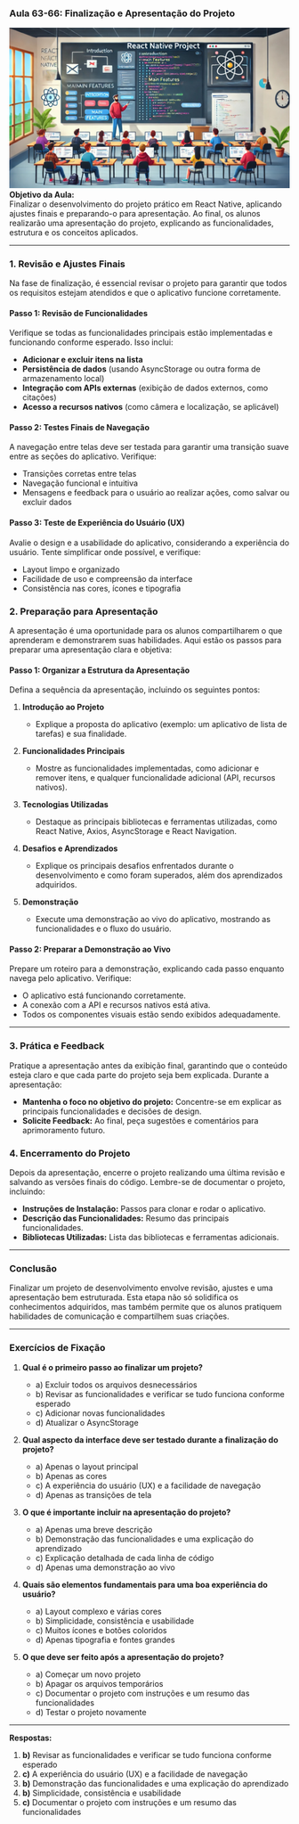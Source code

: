 ### Aula 63-66: Finalização e Apresentação do Projeto
![](./assets/63-66.jpeg)
**Objetivo da Aula:**  
Finalizar o desenvolvimento do projeto prático em React Native, aplicando ajustes finais e preparando-o para apresentação. Ao final, os alunos realizarão uma apresentação do projeto, explicando as funcionalidades, estrutura e os conceitos aplicados.

---

### **1. Revisão e Ajustes Finais**

Na fase de finalização, é essencial revisar o projeto para garantir que todos os requisitos estejam atendidos e que o aplicativo funcione corretamente.

#### **Passo 1: Revisão de Funcionalidades**

Verifique se todas as funcionalidades principais estão implementadas e funcionando conforme esperado. Isso inclui:

- **Adicionar e excluir itens na lista**
- **Persistência de dados** (usando AsyncStorage ou outra forma de armazenamento local)
- **Integração com APIs externas** (exibição de dados externos, como citações)
- **Acesso a recursos nativos** (como câmera e localização, se aplicável)

#### **Passo 2: Testes Finais de Navegação**

A navegação entre telas deve ser testada para garantir uma transição suave entre as seções do aplicativo. Verifique:

- Transições corretas entre telas
- Navegação funcional e intuitiva
- Mensagens e feedback para o usuário ao realizar ações, como salvar ou excluir dados

#### **Passo 3: Teste de Experiência do Usuário (UX)**

Avalie o design e a usabilidade do aplicativo, considerando a experiência do usuário. Tente simplificar onde possível, e verifique:

- Layout limpo e organizado
- Facilidade de uso e compreensão da interface
- Consistência nas cores, ícones e tipografia

### **2. Preparação para Apresentação**

A apresentação é uma oportunidade para os alunos compartilharem o que aprenderam e demonstrarem suas habilidades. Aqui estão os passos para preparar uma apresentação clara e objetiva:

#### **Passo 1: Organizar a Estrutura da Apresentação**

Defina a sequência da apresentação, incluindo os seguintes pontos:

1. **Introdução ao Projeto**  
   - Explique a proposta do aplicativo (exemplo: um aplicativo de lista de tarefas) e sua finalidade.

2. **Funcionalidades Principais**  
   - Mostre as funcionalidades implementadas, como adicionar e remover itens, e qualquer funcionalidade adicional (API, recursos nativos).

3. **Tecnologias Utilizadas**  
   - Destaque as principais bibliotecas e ferramentas utilizadas, como React Native, Axios, AsyncStorage e React Navigation.

4. **Desafios e Aprendizados**  
   - Explique os principais desafios enfrentados durante o desenvolvimento e como foram superados, além dos aprendizados adquiridos.

5. **Demonstração**  
   - Execute uma demonstração ao vivo do aplicativo, mostrando as funcionalidades e o fluxo do usuário.

#### **Passo 2: Preparar a Demonstração ao Vivo**

Prepare um roteiro para a demonstração, explicando cada passo enquanto navega pelo aplicativo. Verifique:

- O aplicativo está funcionando corretamente.
- A conexão com a API e recursos nativos está ativa.
- Todos os componentes visuais estão sendo exibidos adequadamente.

---

### **3. Prática e Feedback**

Pratique a apresentação antes da exibição final, garantindo que o conteúdo esteja claro e que cada parte do projeto seja bem explicada. Durante a apresentação:

- **Mantenha o foco no objetivo do projeto:** Concentre-se em explicar as principais funcionalidades e decisões de design.
- **Solicite Feedback:** Ao final, peça sugestões e comentários para aprimoramento futuro.

### **4. Encerramento do Projeto**

Depois da apresentação, encerre o projeto realizando uma última revisão e salvando as versões finais do código. Lembre-se de documentar o projeto, incluindo:

- **Instruções de Instalação:** Passos para clonar e rodar o aplicativo.
- **Descrição das Funcionalidades:** Resumo das principais funcionalidades.
- **Bibliotecas Utilizadas:** Lista das bibliotecas e ferramentas adicionais.

---

### Conclusão

Finalizar um projeto de desenvolvimento envolve revisão, ajustes e uma apresentação bem estruturada. Esta etapa não só solidifica os conhecimentos adquiridos, mas também permite que os alunos pratiquem habilidades de comunicação e compartilhem suas criações.

---

### **Exercícios de Fixação**

1. **Qual é o primeiro passo ao finalizar um projeto?**
   - a) Excluir todos os arquivos desnecessários
   - b) Revisar as funcionalidades e verificar se tudo funciona conforme esperado
   - c) Adicionar novas funcionalidades
   - d) Atualizar o AsyncStorage

2. **Qual aspecto da interface deve ser testado durante a finalização do projeto?**
   - a) Apenas o layout principal
   - b) Apenas as cores
   - c) A experiência do usuário (UX) e a facilidade de navegação
   - d) Apenas as transições de tela

3. **O que é importante incluir na apresentação do projeto?**
   - a) Apenas uma breve descrição
   - b) Demonstração das funcionalidades e uma explicação do aprendizado
   - c) Explicação detalhada de cada linha de código
   - d) Apenas uma demonstração ao vivo

4. **Quais são elementos fundamentais para uma boa experiência do usuário?**
   - a) Layout complexo e várias cores
   - b) Simplicidade, consistência e usabilidade
   - c) Muitos ícones e botões coloridos
   - d) Apenas tipografia e fontes grandes

5. **O que deve ser feito após a apresentação do projeto?**
   - a) Começar um novo projeto
   - b) Apagar os arquivos temporários
   - c) Documentar o projeto com instruções e um resumo das funcionalidades
   - d) Testar o projeto novamente

---

**Respostas:**
1. **b)** Revisar as funcionalidades e verificar se tudo funciona conforme esperado
2. **c)** A experiência do usuário (UX) e a facilidade de navegação
3. **b)** Demonstração das funcionalidades e uma explicação do aprendizado
4. **b)** Simplicidade, consistência e usabilidade
5. **c)** Documentar o projeto com instruções e um resumo das funcionalidades